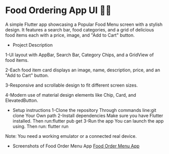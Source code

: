 # Food Ordering App UI 🍔📱

A simple Flutter app showcasing a Popular Food Menu screen with a stylish design.
It features a search bar, food categories, and a grid of delicious food items each with a price, image, and "Add to Cart" button.


- Project Description

1-UI layout with AppBar, Search Bar, Category Chips, and a GridView of food items.

2-Each food item card displays an image, name, description, price, and an "Add to Cart" button.

3-Responsive and scrollable design to fit different screen sizes.

4-Modern use of material design elements like Chip, Card, and ElevatedButton.

- Setup instructions
1-Clone the repository
Through commands line:git clone Your Own path
2-Install dependencies
Make sure you have Flutter installed. 
Then run:flutter pub get
3-Run the app
You can launch the app using.
Then run: flutter run

Note:
You need a working emulator or a connected real device.

 - Screenshots of Food Order Menu App 
  [Food Order Menu App]("Food-Ordering-App-UI\image.png")
